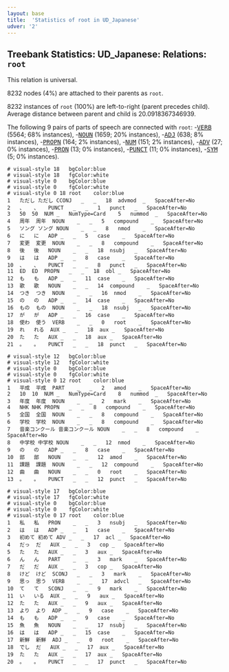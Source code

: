 ```yaml
---
layout: base
title:  'Statistics of root in UD_Japanese'
udver: '2'
---
```


## Treebank Statistics: UD_Japanese: Relations: `root`

This relation is universal.

8232 nodes (4%) are attached to their parents as `root`.

8232 instances of `root` (100%) are left-to-right (parent precedes child).
Average distance between parent and child is 20.0918367346939.

The following 9 pairs of parts of speech are connected with `root`: -<tt><a href="ja-pos-VERB.html">VERB</a></tt> (5564; 68% instances), -<tt><a href="ja-pos-NOUN.html">NOUN</a></tt> (1659; 20% instances), -<tt><a href="ja-pos-ADJ.html">ADJ</a></tt> (638; 8% instances), -<tt><a href="ja-pos-PROPN.html">PROPN</a></tt> (164; 2% instances), -<tt><a href="ja-pos-NUM.html">NUM</a></tt> (151; 2% instances), -<tt><a href="ja-pos-ADV.html">ADV</a></tt> (27; 0% instances), -<tt><a href="ja-pos-PRON.html">PRON</a></tt> (13; 0% instances), -<tt><a href="ja-pos-PUNCT.html">PUNCT</a></tt> (11; 0% instances), -<tt><a href="ja-pos-SYM.html">SYM</a></tt> (5; 0% instances).


~~~ conllu
# visual-style 18	bgColor:blue
# visual-style 18	fgColor:white
# visual-style 0	bgColor:blue
# visual-style 0	fgColor:white
# visual-style 0 18 root	color:blue
1	ただし	ただし	CCONJ	_	_	18	advmod	_	SpaceAfter=No
2	、	、	PUNCT	_	_	1	punct	_	SpaceAfter=No
3	50	50	NUM	_	NumType=Card	5	nummod	_	SpaceAfter=No
4	周年	周年	NOUN	_	_	5	compound	_	SpaceAfter=No
5	ソング	ソング	NOUN	_	_	8	nmod	_	SpaceAfter=No
6	に	に	ADP	_	_	5	case	_	SpaceAfter=No
7	変更	変更	NOUN	_	_	8	compound	_	SpaceAfter=No
8	後	後	NOUN	_	_	18	nsubj	_	SpaceAfter=No
9	は	は	ADP	_	_	8	case	_	SpaceAfter=No
10	、	、	PUNCT	_	_	8	punct	_	SpaceAfter=No
11	ED	ED	PROPN	_	_	18	obl	_	SpaceAfter=No
12	も	も	ADP	_	_	11	case	_	SpaceAfter=No
13	歌	歌	NOUN	_	_	14	compound	_	SpaceAfter=No
14	つき	つき	NOUN	_	_	16	nmod	_	SpaceAfter=No
15	の	の	ADP	_	_	14	case	_	SpaceAfter=No
16	もの	もの	NOUN	_	_	18	nsubj	_	SpaceAfter=No
17	が	が	ADP	_	_	16	case	_	SpaceAfter=No
18	使わ	使う	VERB	_	_	0	root	_	SpaceAfter=No
19	れ	れる	AUX	_	_	18	aux	_	SpaceAfter=No
20	た	た	AUX	_	_	18	aux	_	SpaceAfter=No
21	。	。	PUNCT	_	_	18	punct	_	SpaceAfter=No

~~~


~~~ conllu
# visual-style 12	bgColor:blue
# visual-style 12	fgColor:white
# visual-style 0	bgColor:blue
# visual-style 0	fgColor:white
# visual-style 0 12 root	color:blue
1	平成	平成	PART	_	_	2	amod	_	SpaceAfter=No
2	10	10	NUM	_	NumType=Card	8	nummod	_	SpaceAfter=No
3	年度	年度	NOUN	_	_	2	mark	_	SpaceAfter=No
4	NHK	NHK	PROPN	_	_	8	compound	_	SpaceAfter=No
5	全国	全国	NOUN	_	_	8	compound	_	SpaceAfter=No
6	学校	学校	NOUN	_	_	8	compound	_	SpaceAfter=No
7	音楽コンクール	音楽コンクール	NOUN	_	_	8	compound	_	SpaceAfter=No
8	中学校	中学校	NOUN	_	_	12	nmod	_	SpaceAfter=No
9	の	の	ADP	_	_	8	case	_	SpaceAfter=No
10	部	部	NOUN	_	_	12	amod	_	SpaceAfter=No
11	課題	課題	NOUN	_	_	12	compound	_	SpaceAfter=No
12	曲	曲	NOUN	_	_	0	root	_	SpaceAfter=No
13	。	。	PUNCT	_	_	12	punct	_	SpaceAfter=No

~~~


~~~ conllu
# visual-style 17	bgColor:blue
# visual-style 17	fgColor:white
# visual-style 0	bgColor:blue
# visual-style 0	fgColor:white
# visual-style 0 17 root	color:blue
1	私	私	PRON	_	_	3	nsubj	_	SpaceAfter=No
2	は	は	ADP	_	_	1	case	_	SpaceAfter=No
3	初めて	初めて	ADV	_	_	17	acl	_	SpaceAfter=No
4	だっ	だ	AUX	_	_	3	cop	_	SpaceAfter=No
5	た	た	AUX	_	_	3	aux	_	SpaceAfter=No
6	ん	ん	PART	_	_	3	mark	_	SpaceAfter=No
7	だ	だ	AUX	_	_	3	cop	_	SpaceAfter=No
8	けど	けど	SCONJ	_	_	3	mark	_	SpaceAfter=No
9	思っ	思う	VERB	_	_	17	advcl	_	SpaceAfter=No
10	て	て	SCONJ	_	_	9	mark	_	SpaceAfter=No
11	い	いる	AUX	_	_	9	aux	_	SpaceAfter=No
12	た	た	AUX	_	_	9	aux	_	SpaceAfter=No
13	より	より	ADP	_	_	9	case	_	SpaceAfter=No
14	も	も	ADP	_	_	9	case	_	SpaceAfter=No
15	魚	魚	NOUN	_	_	17	nsubj	_	SpaceAfter=No
16	は	は	ADP	_	_	15	case	_	SpaceAfter=No
17	新鮮	新鮮	ADJ	_	_	0	root	_	SpaceAfter=No
18	でし	だ	AUX	_	_	17	aux	_	SpaceAfter=No
19	た	た	AUX	_	_	17	aux	_	SpaceAfter=No
20	。	。	PUNCT	_	_	17	punct	_	SpaceAfter=No

~~~


